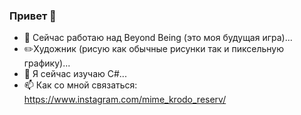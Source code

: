 ### Привет 👋
- 🔭 Сейчас работаю над Beyond Being (это моя будущая игра)...
- ✏️Художник (рисую как обычные рисунки так и пиксельную графику)...
- 🌱 Я сейчас изучаю С#...
- 📫 Как со мной связаться: 
https://www.instagram.com/mime_krodo_reserv/
